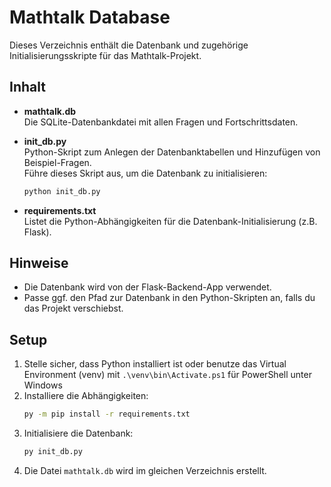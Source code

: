 # Mathtalk Database

Dieses Verzeichnis enthält die Datenbank und zugehörige Initialisierungsskripte für das Mathtalk-Projekt.

## Inhalt

- **mathtalk.db**  
  Die SQLite-Datenbankdatei mit allen Fragen und Fortschrittsdaten.

- **init_db.py**  
  Python-Skript zum Anlegen der Datenbanktabellen und Hinzufügen von Beispiel-Fragen.  
  Führe dieses Skript aus, um die Datenbank zu initialisieren:
  ```bash
  python init_db.py
  ```

- **requirements.txt**  
  Listet die Python-Abhängigkeiten für die Datenbank-Initialisierung (z.B. Flask).

## Hinweise

- Die Datenbank wird von der Flask-Backend-App verwendet.
- Passe ggf. den Pfad zur Datenbank in den Python-Skripten an, falls du das Projekt verschiebst.

## Setup

1. Stelle sicher, dass Python installiert ist oder benutze das Virtual Environment (venv) mit `.\venv\bin\Activate.ps1` für PowerShell unter Windows 
2. Installiere die Abhängigkeiten:
   ```bash
   py -m pip install -r requirements.txt
   ```
3. Initialisiere die Datenbank:
   ```bash
   py init_db.py
   ```
4. Die Datei `mathtalk.db` wird im gleichen Verzeichnis erstellt.
